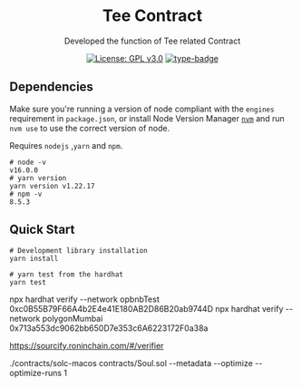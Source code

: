 <h1 align="center">Tee Contract</h1>
<p align="center">Developed the function of Tee related Contract  </p>
<div align="center">

[![License: GPL v3.0](https://img.shields.io/badge/License-GPL%20v3-blue.svg)](https://www.gnu.org/licenses/gpl-3.0.en.html)
[![type-badge](https://img.shields.io/badge/build-solidity-green)](https://img.shields.io/badge/build-solidity-green)
</div>

## Dependencies
Make sure you're running a version of node compliant with the `engines` requirement in `package.json`, or install Node Version Manager [`nvm`](https://github.com/creationix/nvm) and run `nvm use` to use the correct version of node.

Requires `nodejs` ,`yarn` and `npm`.

```shell
# node -v 
v16.0.0
# yarn version
yarn version v1.22.17 
# npm -v
8.5.3
```

## Quick Start
```shell
# Development library installation
yarn install

# yarn test from the hardhat 
yarn test

```


npx hardhat verify --network opbnbTest 0xc0B55B79F66A4b2E4e41E180AB2D86B20ab9744D
npx hardhat verify --network polygonMumbai 0x713a553dc9062bb650D7e353c6A6223172F0a38a

https://sourcify.roninchain.com/#/verifier

./contracts/solc-macos contracts/Soul.sol --metadata --optimize --optimize-runs 1

